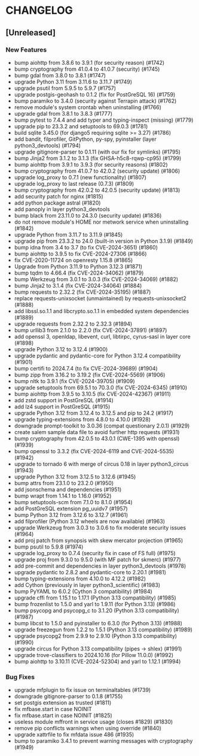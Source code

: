 # CHANGELOG

## [Unreleased]

### New Features

- bump aiohttp from 3.8.6 to 3.9.1 (for security reason) (#1742)
- bump cryptography from 41.0.4 to 41.0.7 (security) (#1745)
- bump gdal from 3.8.0 to 3.8.1 (#1747)
- upgrade Python 3.11 from 3.11.6 to 3.11.7 (#1749)
- upgrade psutil from 5.9.5 to 5.9.7 (#1757)
- upgrade postgis-geohash to 0.1.2 (fix for PostGreSQL 16) (#1759)
- bump paramiko to 3.4.0 (security against Terrapin attack) (#1762)
- remove module's system crontab when uninstalling (#1766)
- upgrade gdal from 3.8.1 to 3.8.3 (#1777)
- bump pytest to 7.4.4 and add typer and typing-inspect (missing) (#1779)
- upgrade pip to 23.3.2 and setuptools to 69.0.3 (#1781)
- build sqlite 3.45.0 (for django5 requiring sqlite >= 3.27) (#1786)
- add bandit, filprofiler, GitPython, py-spy, pyinstaller (layer python3_devtools) (#1794)
- upgrade gitignore-parser to 0.1.11 (with our fix for symlinks)  (#1795)
- bump Jinja2 from 3.1.2 to 3.1.3 (fix GHSA-h5c8-rqwp-cp95) (#1799)
- bump aiohttp from 3.9.1 to 3.9.3 (for security reasons) (#1802)
- bump cryptography from 41.0.7 to 42.0.2 (security update) (#1806)
- upgrade log_proxy to 0.7.1 (new functionality) (#1807)
- upgrade log_proxy to last release (0.7.3) (#1809)
- bump cryptography from 42.0.2 to 42.0.5 (security update) (#1813)
- add security patch for nginx  (#1815)
- add python package astral (#1820)
- add panoply in layer python3_devtools
- bump black from 23.11.0 to 24.3.0 (security update) (#1836)
- do not remove module's HOME nor metwork service when uninstalling (#1842)
- upgrade Python from 3.11.7 to 3.11.9 (#1845)
- upgrade pip from 23.3.2 to 24.0 (built-in version in Python 3.1.9) (#1849)
- bump idna from 3.4 to 3.7 (to fix CVE-2024-3651) (#1860)
- bump aiohttp to 3.9.5 to fix CVE-2024-27306 (#1866)
- fix CVE-2020-11724 on openresty 1.15.8  (#1865)
- Upgrade from Python 3.11.9 to Python 3.12.3 (#1871)
- bump tqdm to 4.66.4 (fix CVE-2024-34062) (#1879)
- bump Werkzeug from 3.0.1 to 3.0.3 (fix CVE-2024-34069) (#1882)
- bump Jinja2 to 3.1.4 (fix CVE-2024-34064) (#1884)
- bump requests to 2.32.2 (fix CVE-2024-35195) (#1887)
- replace requests-unixsocket (unmaintained) by requests-unixsocket2 (#1888)
- add libssl.so.1.1 and libcrypto.so.1.1 in embedded system dependencies (#1889)
- upgrade requests from 2.32.2 to 2.32.3 (#1894)
- bump urllib3 from 2.1.0 to 2.2.0 (fix CVE-2024-37891) (#1897)
- add openssl 3, openldap, libevent, curl, libtirpc, cyrus-sasl in layer core (#1898)
- upgrade Python 3.12 to 3.12.4 (#1900)
- upgrade pydantic and pydantic-core for Python 3.12.4 compatibility (#1901)
- bump certifi to 2024.7.4 (to fix CVE-2024-39689) (#1904)
- bump zipp from 3.16.2 to 3.19.2 (fix CVE-2024-5569) (#1906)
- bump nltk to 3.9.1 (fix CVE-2024-39705) (#1909)
- upgrade setuptools from 69.5.1 to 70.3.0 (fix CVE-2024-6345) (#1910)
- bump aiohttp from 3.9.5 to 3.10.5 (fix CVE-2024-42367) (#1911)
- add zstd support in PostGreSQL (#1914)
- add lz4 support in PostGreSQL (#1915)
- upgrade Python 3.12 from 3.12.4 to 3.12.5 and pip to 24.2 (#1917)
- upgrade typing-extensions from 4.8.0 to 4.10.0  (#1928)
- downgrade prompt-toolkit to 3.0.36 (compat questionary 2.0.1) (#1929)
- create salem sample data file to avoid further http requests (#1931)
- bump cryptography from 42.0.5 to 43.0.1 (CWE-1395 with openssl) (#1939)
- bump openssl to 3.3.2 (fix CVE-2024-6119 and CVE-2024-5535) (#1942)
- upgrade to tornado 6 with merge of circus 0.18 in layer python3_circus (#1943)
- upgrade Python 3.12 from 3.12.5 to 3.12.6 (#1945)
- bump attrs from 23.1.0 to 23.2.0 (#1950)
- add jsonschema and dependencies (#1951)
- bump wrapt from 1.14.1 to 1.16.0 (#1952)
- bump setuptools-scm from 7.1.0 to 8.1.0 (#1954)
- add PostGreSQL extension pg_uuidv7 (#1957)
- bump Python 3.12 from 3.12.6 to 3.12.7 (#1961)
- add filprofiler (Python 3.12 wheels are now available) (#1963)
- upgrade Werkzeug from 3.0.3 to 3.0.6 to fix moderate security issues (#1964)
- add proj patch from synopsis with skew mercator projection (#1965)
- bump psutil to 5.9.8 (#1974)
- upgrade log_proxy to 0.7.4 (security fix in case of FS full) (#1975)
- upgrade proj from 9.3.0 to 9.5.0 (with MF patch for skmerc) (#1977)
- add pre-commit and dependencies in layer python3_devtools (#1978)
- upgrade pydantic to 2.8.2 and pydantic-core to 2.20.1 (#1981)
- bump typing-extensions from 4.10.0 to 4.12.2 (#1982)
- add Cython (previously in layer python3_scientific) (#1983)
- bump PyYAML to 6.0.2 (Cython 3 compatibility) (#1984)
- upgrade cffi from 1.15.1 to 1.17.1 (Python 3.13 compatibility) (#1985)
- bump frozenlist to 1.5.0 and yarl to 1.9.11 (for Python 3.13) (#1986)
- bump psycopg and psycopg_c to 3.1.20 (Python 3.13 compatibility) (#1987)
- bump libcst to 1.5.0 and pyinstaller to 6.3.0 (for Python 3.13) (#1988)
- upgrade freezegun from 1.2.2 to 1.5.1 (Python 3.13 compatibility) (#1989)
- upgrade psycopg2 from 2.9.9 to 2.9.10 (Python 3.13 compatibility) (#1990)
- upgrade circus for Python 3.13 compatibility (pipes -> shlex) (#1991)
- upgrade trove-classifiers to 2024.10.16 (for Pillow 11.0.0) (#1992)
- bump aiohttp to 3.10.11 (CVE-2024-52304) and yarl to 1.12.1 (#1994)

### Bug Fixes

- upgrade mfplugin to fix issue on terminaltables (#1739)
- downgrade gitignore-parser to 0.1.8 (#1755)
- set postgis extension as trusted (#1811)
- fix mfbase.start in case NOINIT
- fix mfbase.start in case NOINIT (#1825)
- useless module mffront in service usage (closes #1829) (#1830)
- remove pip conflicts warnings when using override (#1840)
- upgrade xattrfile to fix mfdata issue 486 (#1935)
- bump to paramiko 3.4.1 to prevent warning messages with cryptography (#1949)


